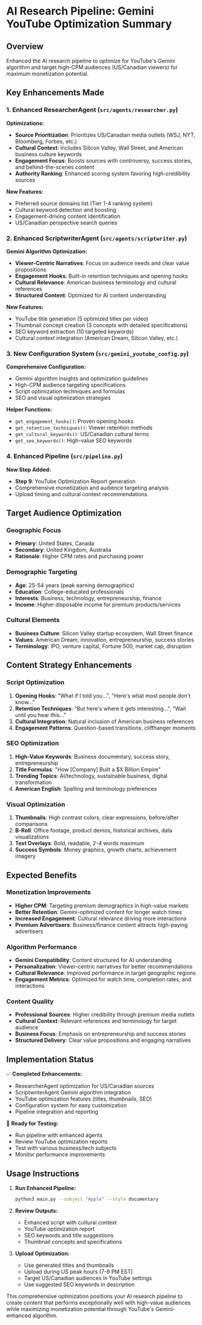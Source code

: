 # AI Research Pipeline: Gemini YouTube Optimization Summary

## Overview
Enhanced the AI research pipeline to optimize for YouTube's Gemini algorithm and target high-CPM audiences (US/Canadian viewers) for maximum monetization potential.

## Key Enhancements Made

### 1. Enhanced ResearcherAgent (`src/agents/researcher.py`)

**Optimizations:**
- **Source Prioritization**: Prioritizes US/Canadian media outlets (WSJ, NYT, Bloomberg, Forbes, etc.)
- **Cultural Context**: Includes Silicon Valley, Wall Street, and American business culture keywords
- **Engagement Focus**: Boosts sources with controversy, success stories, and behind-the-scenes content
- **Authority Ranking**: Enhanced scoring system favoring high-credibility sources

**New Features:**
- Preferred source domains list (Tier 1-4 ranking system)
- Cultural keyword detection and boosting
- Engagement-driving content identification
- US/Canadian perspective search queries

### 2. Enhanced ScriptwriterAgent (`src/agents/scriptwriter.py`)

**Gemini Algorithm Optimization:**
- **Viewer-Centric Narratives**: Focus on audience needs and clear value propositions
- **Engagement Hooks**: Built-in retention techniques and opening hooks
- **Cultural Relevance**: American business terminology and cultural references
- **Structured Content**: Optimized for AI content understanding

**New Features:**
- YouTube title generation (5 optimized titles per video)
- Thumbnail concept creation (3 concepts with detailed specifications)
- SEO keyword extraction (10 targeted keywords)
- Cultural context integration (American Dream, Silicon Valley, etc.)

### 3. New Configuration System (`src/gemini_youtube_config.py`)

**Comprehensive Configuration:**
- Gemini algorithm insights and optimization guidelines
- High-CPM audience targeting specifications
- Script optimization techniques and formulas
- SEO and visual optimization strategies

**Helper Functions:**
- `get_engagement_hooks()`: Proven opening hooks
- `get_retention_techniques()`: Viewer retention methods
- `get_cultural_keywords()`: US/Canadian cultural terms
- `get_seo_keywords()`: High-value SEO keywords

### 4. Enhanced Pipeline (`src/pipeline.py`)

**New Step Added:**
- **Step 9**: YouTube Optimization Report generation
- Comprehensive monetization and audience targeting analysis
- Upload timing and cultural context recommendations

## Target Audience Optimization

### Geographic Focus
- **Primary**: United States, Canada
- **Secondary**: United Kingdom, Australia
- **Rationale**: Higher CPM rates and purchasing power

### Demographic Targeting
- **Age**: 25-54 years (peak earning demographics)
- **Education**: College-educated professionals
- **Interests**: Business, technology, entrepreneurship, finance
- **Income**: Higher disposable income for premium products/services

### Cultural Elements
- **Business Culture**: Silicon Valley startup ecosystem, Wall Street finance
- **Values**: American Dream, innovation, entrepreneurship, success stories
- **Terminology**: IPO, venture capital, Fortune 500, market cap, disruption

## Content Strategy Enhancements

### Script Optimization
1. **Opening Hooks**: "What if I told you...", "Here's what most people don't know..."
2. **Retention Techniques**: "But here's where it gets interesting...", "Wait until you hear this..."
3. **Cultural Integration**: Natural inclusion of American business references
4. **Engagement Patterns**: Question-based transitions, cliffhanger moments

### SEO Optimization
1. **High-Value Keywords**: Business documentary, success story, entrepreneurship
2. **Title Formulas**: "How [Company] Built a $X Billion Empire"
3. **Trending Topics**: AI/technology, sustainable business, digital transformation
4. **American English**: Spelling and terminology preferences

### Visual Optimization
1. **Thumbnails**: High contrast colors, clear expressions, before/after comparisons
2. **B-Roll**: Office footage, product demos, historical archives, data visualizations
3. **Text Overlays**: Bold, readable, 2-4 words maximum
4. **Success Symbols**: Money graphics, growth charts, achievement imagery

## Expected Benefits

### Monetization Improvements
- **Higher CPM**: Targeting premium demographics in high-value markets
- **Better Retention**: Gemini-optimized content for longer watch times
- **Increased Engagement**: Cultural relevance driving more interactions
- **Premium Advertisers**: Business/finance content attracts high-paying advertisers

### Algorithm Performance
- **Gemini Compatibility**: Content structured for AI understanding
- **Personalization**: Viewer-centric narratives for better recommendations
- **Cultural Relevance**: Improved performance in target geographic regions
- **Engagement Metrics**: Optimized for watch time, completion rates, and interactions

### Content Quality
- **Professional Sources**: Higher credibility through premium media outlets
- **Cultural Context**: Relevant references and terminology for target audience
- **Business Focus**: Emphasis on entrepreneurship and success stories
- **Structured Delivery**: Clear value propositions and engaging narratives

## Implementation Status

✅ **Completed Enhancements:**
- ResearcherAgent optimization for US/Canadian sources
- ScriptwriterAgent Gemini algorithm integration
- YouTube optimization features (titles, thumbnails, SEO)
- Configuration system for easy customization
- Pipeline integration and reporting

🎯 **Ready for Testing:**
- Run pipeline with enhanced agents
- Review YouTube optimization reports
- Test with various business/tech subjects
- Monitor performance improvements

## Usage Instructions

1. **Run Enhanced Pipeline:**
   ```bash
   python3 main.py --subject "Apple" --style documentary
   ```

2. **Review Outputs:**
   - Enhanced script with cultural context
   - YouTube optimization report
   - SEO keywords and title suggestions
   - Thumbnail concepts and specifications

3. **Upload Optimization:**
   - Use generated titles and thumbnails
   - Upload during US peak hours (7-9 PM EST)
   - Target US/Canadian audiences in YouTube settings
   - Use suggested SEO keywords in description

This comprehensive optimization positions your AI research pipeline to create content that performs exceptionally well with high-value audiences while maximizing monetization potential through YouTube's Gemini-enhanced algorithm.